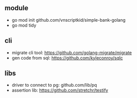 ## module
- go mod init github.com/vnscriptkid/simple-bank-golang
- go mod tidy

## cli
- migrate cli tool: https://github.com/golang-migrate/migrate
- gen code from sql: https://github.com/kyleconroy/sqlc

## libs
- driver to connect to pg: github.com/lib/pq
- assertion lib: https://github.com/stretchr/testify